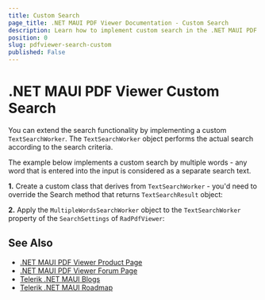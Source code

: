 ```yaml
---
title: Custom Search
page_title: .NET MAUI PDF Viewer Documentation - Custom Search
description: Learn how to implement custom search in the .NET MAUI PDF Viewer control. 
position: 0
slug: pdfviewer-search-custom
published: False
---
```


# .NET MAUI PDF Viewer Custom Search

You can extend the search functionality by implementing a custom `TextSearchWorker`. The `TextSearchWorker` object performs the actual search according to the search criteria.

The example below implements a custom search by multiple words - any word that is entered into the input is considered as a separate search text.

**1.** Create a custom class that derives from `TextSearchWorker` - you'd need to override the Search method that returns `TextSearchResult` object:



**2.** Apply the `MultipleWordsSearchWorker` object to the `TextSearchWorker` property of the `SearchSettings` of `RadPdfViewer`:


## See Also

- [.NET MAUI PDF Viewer Product Page](https://www.telerik.com/maui-ui/pdfviewer)
- [.NET MAUI PDF Viewer Forum Page](https://www.telerik.com/forums/maui?tagId=2059)
- [Telerik .NET MAUI Blogs](https://www.telerik.com/blogs/mobile-net-maui)
- [Telerik .NET MAUI Roadmap](https://www.telerik.com/support/whats-new/maui-ui/roadmap)
